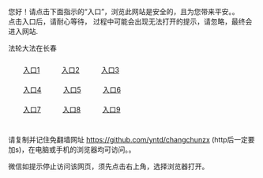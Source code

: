 您好！请点击下面指示的“入口”，浏览此网站是安全的，且为您带来平安。。 <br/>
点击入口后，请耐心等待， 过程中可能会出现无法打开的提示，请忽略，最终会进入网站. </br>

法轮大法在长春<br/>
<div style="padding:10px"><a style="margin:20px" target="_blank" href="https://d1z4yy3oqeq8e4.cloudfront.net/2Qpsp?wmkvgu" id="ccLink1" rel="nofollow">入口1</a> <a target="_blank" style="margin:20px" href="https://d1ea5qjkavj555.cloudfront.net/2Qpsp?jxbvvmc" id="ccLink2" rel="nofollow">入口2</a> <a style="margin:20px" target="_blank" href="https://doiomyfbyzbf4.cloudfront.net/2Qpsp?ehupijet" id="ccLink3" rel="nofollow">入口3</a></div>

<div style="padding:10px" ><a style="margin:20px" target="_blank" href="https://d1z4yy3oqeq8e4.cloudfront.net/2Qpsp?wmkvgu" id="ccLink4" rel="nofollow">入口4</a> <a style="margin:20px" href="https://d1ea5qjkavj555.cloudfront.net/2Qpsp?jxbvvmc" target="_blank" id="ccLink5" rel="nofollow">入口5</a> <a style="margin:20px" href="https://doiomyfbyzbf4.cloudfront.net/2Qpsp?ehupijet" target="_blank" id="ccLink6" rel="nofollow">入口6</a></div>

<div style="padding:10px"><a style="margin:20px" target="_blank" href="https://d1z4yy3oqeq8e4.cloudfront.net/2Qpsp?wmkvgu" id="ccLink7" rel="nofollow">入口7</a> <a style="margin:20px" href="https://d1ea5qjkavj555.cloudfront.net/2Qpsp?jxbvvmc" target="_blank" id="ccLink8" rel="nofollow">入口8</a> <a style="margin:20px" target="_blank" href="https://doiomyfbyzbf4.cloudfront.net/2Qpsp?ehupijet" id="ccLink9" rel="nofollow">入口9</a></div>

<br/>



请复制并记住免翻墙网址 https://github.com/yntd/changchunzx (http后一定要加s)，在电脑或手机的浏览器均可访问。。<br/>

微信如提示停止访问该网页，须先点击右上角，选择浏览器打开。
